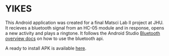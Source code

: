 # YIKES

This Android application was created for a final Matsci Lab II project at JHU. It recieves a bluetooth signal from an HC-05 module and in response, opens a new activity and plays a ringtone. It follows the Android Studio [Bluetooth overview docs](https://developer.android.com/guide/topics/connectivity/bluetooth) on how to use the bluetooth api. 



A ready to install APK is available [here](https://github.com/bmedeir1/YIKES/tree/master/app/build/outputs/apk/debug).

